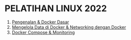 # PELATIHAN LINUX 2022

1. [Pengenalan & Docker Dasar]()
2. [Mengelola Data di Docker & Networking dengan Docker]()
3. [Docker Compose & Monitoring]()